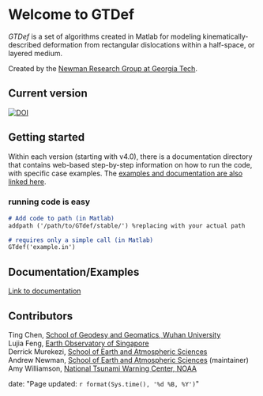 # Welcome to GTDef

_GTDef_ is a set of algorithms created in Matlab for modeling kinematically-described deformation from rectangular dislocations within a half-space, or layered medium.

Created by the [Newman Research Group at Georgia Tech](http://geophysics.eas.gatech.edu/anewman).

## Current version
[![DOI](https://zenodo.org/badge/283332126.svg)](https://zenodo.org/badge/latestdoi/283332126)

## Getting started
Within each version (starting with v4.0), there is a documentation directory that contains web-based step-by-step information on how to run the code, with specific case examples.  The [examples and documentation are also linked here](./documentation/).

### running code is easy
```markdown
# Add code to path (in Matlab)
addpath ('/path/to/GTdef/stable/') %replacing with your actual path

# requires only a simple call (in Matlab)
GTdef('example.in')
```
## Documentation/Examples
[Link to documentation](./documentation/)

## Contributors
Ting Chen, [School of Geodesy and Geomatics, Wuhan University](https://en.whu.edu.cn)  
Lujia Feng, [Earth Observatory of Singapore](https://www.earthobservatory.sg/people/feng-lujia)  
Derrick Murekezi, [School of Earth and Atmospheric Sciences](http://geophysics.eas.gatech.edu/dmurekezi)  
Andrew Newman, [School of Earth and Atmospheric Sciences](http://geophysics.eas.gatech.edu/anewman) (maintainer)  
Amy Williamson, [National Tsunami Warning Center, NOAA](https://www.tsunami.gov/)  


date: "Page updated: `r format(Sys.time(), '%d %B, %Y')`"
